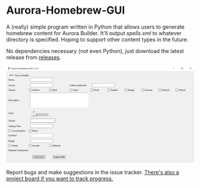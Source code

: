 # Aurora-Homebrew-GUI
A (really) simple program written in Python that allows users to generate homebrew content for Aurora Builder. It'll output _spells.xml_ to whatever directory is specified. Hoping to support other content types in the future.

No dependencies necessary (not even Python), just download the latest release from [releases](https://github.com/ERRORCODE509/Aurora-Homebrew-GUI/releases).

![Screenshot](https://raw.githubusercontent.com/ERRORCODE509/Aurora-Homebrew-GUI/main/screenshot.png)

Report bugs and make suggestions in the issue tracker. [There's also a project board if you want to track progress.](https://github.com/users/ERRORCODE509/projects/5)
